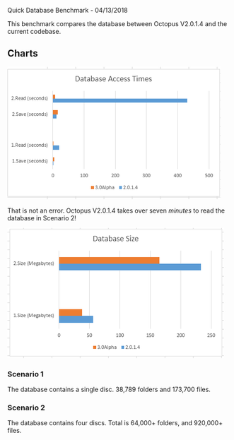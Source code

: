 Quick Database Benchmark - 04/13/2018

This benchmark compares the database between Octopus V2.0.1.4 
and the current codebase.

## Charts ##

![](time_graph.png)

That is not an error. Octopus V2.0.1.4 takes over seven *minutes*
to read the database in Scenario 2!

![](size_graph.png)

### Scenario 1 ###

The database contains a single disc. 38,789 folders and 173,700 files.

### Scenario 2 ###

The database contains four discs. Total is 64,000+ folders, and
920,000+ files.

